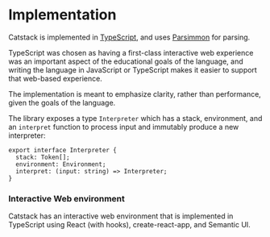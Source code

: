 # Implementation

Catstack is implemented in [TypeScript](http://typescriptlang.org), and uses [Parsimmon](https://github.com/jneen/parsimmon) for parsing.

TypeScript was chosen as having a first-class interactive web experience was an important aspect of the educational goals of the language, and writing the language in JavaScript or TypeScript makes it easier to support that web-based experience.

The implementation is meant to emphasize clarity, rather than performance, given the goals of the language.

The library exposes a type `Interpreter` which has a stack, environment, and an `interpret` function to process input and immutably produce a new interpreter:

```
export interface Interpreter {
  stack: Token[];
  environment: Environment;
  interpret: (input: string) => Interpreter;
}
```

### Interactive Web environment

Catstack has an interactive web environment that is implemented in TypeScript using React (with hooks), create-react-app, and Semantic UI.
